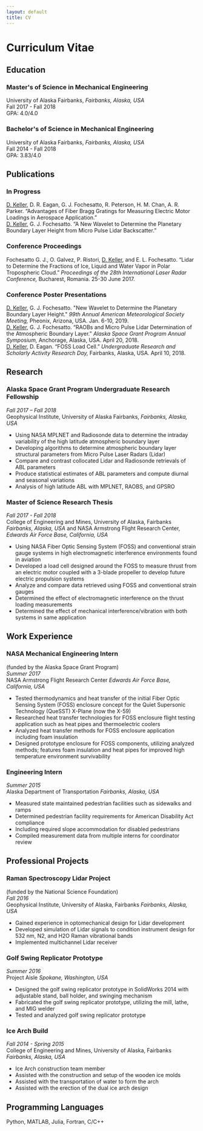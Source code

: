 ```yaml
---
layout: default
title: CV
---
```


# Curriculum Vitae

## Education

### Master's of Science in Mechanical Engineering
University of Alaska Fairbanks, _Fairbanks, Alaska, USA_  
Fall 2017 - Fall 2018  
GPA: 4.0/4.0  

### Bachelor's of Science in Mechanical Engineering
University of Alaska Fairbanks, _Fairbanks, Alaska, USA_  
Fall 2014 - Fall 2018  
GPA: 3.83/4.0  

## Publications

### In Progress

<u>D. Keller</u>, D. R. Eagan, G. J. Fochesatto, R. Peterson, H. M. Chan, A. R. Parker. “Advantages of Fiber Bragg Gratings for Measuring Electric Motor Loadings in Aerospace Application.”  
<u>D. Keller</u>, G. J. Fochesatto. “A New Wavelet to Determine the Planetary Boundary Layer Height from Micro Pulse Lidar Backscatter.”  

### Conference Proceedings
  
Fochesatto G. J., O. Galvez, P. Ristori, <u>D. Keller</u>, and E. L. Fochesatto. “Lidar to Determine the Fractions of Ice, Liquid and Water Vapor in Polar Tropospheric Cloud.” _Proceedings of the 28th International Laser Radar Conference,_ Bucharest, Romania. 25-30 June 2017.  

### Conference Poster Presentations

<u>D. Keller</u>, G. J. Fochesatto. "New Wavelet to Determine the Planetary Boundary Layer Height." _99th Annual American Meteorological Society Meeting,_ Pheonix, Arizona, USA. Jan. 6-10, 2019.  
<u>D. Keller</u>, G. J. Fochesatto. “RAOBs and Micro Pulse Lidar Determination of the Atmospheric Boundary Layer.” _Alaska Space Grant Program Annual Symposium,_ Anchorage, Alaska, USA. April 20, 2018.  
<u>D. Keller</u>, D. Eagan. “FOSS Load Cell.” _Undergraduate Research and Scholarly Activity Research Day,_ Fairbanks, Alaska, USA. April 10, 2018.  

## Research

### Alaska Space Grant Program Undergraduate Research Fellowship

_Fall 2017 – Fall 2018_  
Geophysical Institute, University of Alaska Fairbanks, _Fairbanks, Alaska, USA_  

- Using NASA MPLNET and Radiosonde data to determine the intraday variability of the high latitude atmospheric boundary layer
- Developing algorithms to determine atmospheric boundary layer structural parameters from Micro Pulse Laser Radars (Lidar)
- Compare and contrast collocated Lidar and Radiosonde retrievals of ABL parameters
- Produce statistical estimates of ABL parameters and compute diurnal and seasonal variations 
- Analysis of high latitude ABL with MPLNET, RAOBS, and GPSRO
 
### Master of Science Research Thesis

_Fall 2017 - Fall 2018_  
College of Engineering and Mines, University of Alaska, Fairbanks _Fairbanks, Alaska, USA_ and NASA Armstrong Flight Research Center, _Edwards Air Force Base, California, USA_

- Using NASA Fiber Optic Sensing System (FOSS) and conventional strain gauge systems in high electromagnetic interference environments found in aviation
- Developed a load cell designed around the FOSS to measure thrust from an electric motor coupled with a 3-blade propeller to develop future electric propulsion systems
- Analyze and compare data retrieved using FOSS and conventional strain gauges
- Determined the effect of electromagnetic interference on the thrust loading measurements
- Determined the effect of mechanical interference/vibration with both systems in same application

## Work Experience

### NASA Mechanical Engineering Intern

(funded by the Alaska Space Grant Program)  
_Summer 2017_  
NASA Armstrong Flight Research Center _Edwards Air Force Base, California, USA_

- Tested thermodynamics and heat transfer of the initial Fiber Optic Sensing System (FOSS) enclosure concept for the Quiet Supersonic Technology (QueSST) X-Plane (now the X-59)
- Researched heat transfer technologies for FOSS enclosure flight testing application such as heat pipes and thermoelectric coolers
- Analyzed heat transfer methods for FOSS enclosure application including foam insulation
- Designed prototype enclosure for FOSS components, utilizing analyzed methods; features foam insulation and heat pipes for improved high temperature environment survivability

### Engineering Intern

_Summer 2015_  
Alaska Department of Transportation _Fairbanks, Alaska, USA_

- Measured state maintained pedestrian facilities such as sidewalks and ramps
- Determined pedestrian facility requirements for American Disability Act compliance
- Including required slope accommodation for disabled pedestrians
- Compiled measurement data from multiple interns for coordinator review

## Professional Projects

### Raman Spectroscopy Lidar Project

(funded by the National Science Foundation)  
_Fall 2016_  
Geophysical Institute, University of Alaska, Fairbanks _Fairbanks, Alaska, USA_

- Gained experience in optomechanical design for Lidar development
- Developed simulation of Lidar signals to condition instrument design for 532 nm, N2, and H2O Raman vibrational bands
- Implemented multichannel Lidar receiver

### Golf Swing Replicator Prototype

_Summer 2016_  
Project Aisle _Spokane, Washington, USA_  

- Designed the golf swing replicator prototype in SolidWorks 2014 with adjustable stand, ball holder, and swinging mechanism
- Fabricated the golf swing replicator prototype, utilizing the mill, lathe, and MIG welder
- Tested and analyzed golf swing replicator prototype

### Ice Arch Build

_Fall 2014 - Spring 2015_  
College of Engineering and Mines, University of Alaska, Fairbanks _Fairbanks, Alaska, USA_

- Ice Arch construction team member
- Assisted with the construction and setup of the wooden ice molds
- Assisted with the transportation of water to form the arch
- Assisted with the erection of the dual ice arch design

## Programming Languages

Python, MATLAB, Julia, Fortran, C/C++
